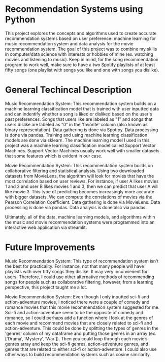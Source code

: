 # Recommendation Systems using Python
This project explores the concepts and algorithms used to create accurate recommendation systems based on user preference: machine learning for music recommendation system and data analysis for the movie recommendation system. The goal of this project was to combine my skills in computer/data science with interests or hobbies of mine (ex. watching movies and listening to music). Keep in mind, for the song recommendation program to work well, make sure to have a two Spotify playlists of at least fifty songs (one playlist with songs you like and one with songs you dislike).

# General Techincal Description
Music Recommendation System: 
This recommendation system builds on a machine learning classification model that is trained with user inputted data and can indentify whether a song is liked or disliked based on the user's past preferences. Songs that users like are labeled as "1" and songs that users dislike are labeled as "0" in the 'favorite' column (also known as binary representation). Data gathering is done via Spotipy. Data processing is done via pandas. Training and using machine learning classification models are done via sklearn. The machine learning model I used in this project was a machine learning classification model called Support Vector Machines. Support Vector Machines usually work well with smaller datasets that some features which is evident in our case. 

Movie Recommendation System: 
This recommendation system builds on collaborative filtering and statistical analysis. Using two downloaded datasets from MovieLens, the algorithm will look for movies that have the most correlation based on user reviews. For instance, if user A likes movies 1 and 2 and user B likes movies 1 and 3, then we can predict that user A will like movie 3. This type of predicting becomes increasingly more accurate with bigger datasets. We can compute the correlations of movies via the Pearson Correlation Coefficient. Data gathering is done via MovieLens. Data processing is done via pandas. Data analysis is done also via pandas.

Ultimately, all of the data, machine learning models, and algorithms within the music and movie recommendation systems were programmed into an interactive web application via streamlit. 

# Future Improvements
Music Recommendation System: 
This type of recommendation system isn't the best for practicality. For instance, not that many people will have playlists with over fifty songs they dislike. It may very inconvienent for users. Therefore, I could use other alternative methods of recommending songs for people such as collaborative filtering, however, from a learning perspective, this project taught me a lot. 

Movie Recommendation System: 
Even though I only inputted sci-fi and action-adventure movies, I noticed there were a couple of comedy and romance movies that this movie recommendation system suggested for me. Sci-fi and action-adventure seem to be the opposite of comedy and romance, so I could perhaps add a function where I look at the genres of each movie and recommend movies that are closely related to sci-fi and action-adventure. This could be done by splitting the types of genres in the 'genres' column of my dataframe and putting those genres in an array (ex. [‘Drama’, ‘Mystery’, ‘War’]). Then you could loop through each movie’s genres array and keep the sci-fi genres, action-adventure genres, and genres that are related to either sci-fi or action-adventure. I could also use other ways to build recommendation systems such as cosine similiarity. 
